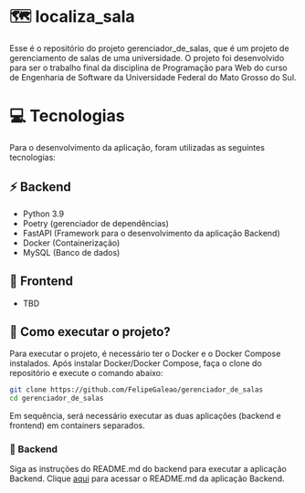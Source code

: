 # 🗺 localiza_sala 

Esse é o repositório do projeto gerenciador_de_salas, que é um projeto de gerenciamento de salas de uma universidade. 
O projeto foi desenvolvido para ser o trabalho final da disciplina de Programação para Web do curso de Engenharia de Software da Universidade Federal do Mato Grosso do Sul.

# 💻 Tecnologias 
Para o desenvolvimento da aplicação, foram utilizadas as seguintes tecnologias:

## ⚡ Backend
- Python 3.9
- Poetry (gerenciador de dependências)
- FastAPI (Framework para o desenvolvimento da aplicação Backend)
- Docker (Containerização)
- MySQL (Banco de dados)
  

## 🎨 Frontend
 - TBD



## 📖 Como executar o projeto?

Para executar o projeto, é necessário ter o Docker e o Docker Compose instalados.
Após instalar Docker/Docker Compose, faça o clone do repositório e execute o comando abaixo:

```bash
git clone https://github.com/FelipeGaleao/gerenciador_de_salas
cd gerenciador_de_salas
```

Em sequência, será necessário executar as duas aplicações (backend e frontend) em containers separados.

### 🐍 Backend

Siga as instruções do README.md do backend para executar a aplicação Backend.
Clique [aqui](./backend/readme.md) para acessar o README.md da aplicação Backend.
